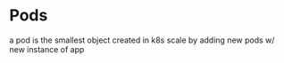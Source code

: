 # Pods

a pod is the smallest object created in k8s
scale by adding new pods w/ new instance of app

